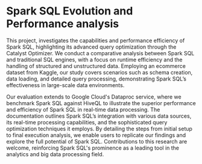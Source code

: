 # Spark SQL Evolution and Performance analysis
This project, investigates the capabilities and performance efficiency of Spark SQL, highlighting its advanced query optimization through the Catalyst Optimizer. We conduct a comparative analysis between Spark SQL and traditional SQL engines, with a focus on runtime efficiency and the handling of structured and unstructured data. Employing an ecommerce dataset from Kaggle, our study covers scenarios such as schema creation, data loading, and detailed query processing, demonstrating Spark SQL’s effectiveness in large-scale data environments.

Our evaluation extends to Google Cloud's Dataproc service, where we benchmark Spark SQL against HiveQL to illustrate the superior performance and efficiency of Spark SQL in real-time data processing. The documentation outlines Spark SQL’s integration with various data sources, its real-time processing capabilities, and the sophisticated query optimization techniques it employs. By detailing the steps from initial setup to final execution analysis, we enable users to replicate our findings and explore the full potential of Spark SQL. Contributions to this research are welcome, reinforcing Spark SQL's prominence as a leading tool in the analytics and big data processing field.
